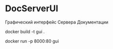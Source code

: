 # DocServerUI
Графический интерфейс Сервера Документации

docker build -t gui .

docker run -p 8000:80 gui